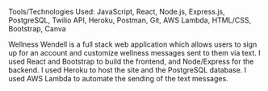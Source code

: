 Tools/Technologies Used: JavaScript, React, Node.js, Express.js, PostgreSQL, Twilio API, Heroku, Postman, Git, AWS Lambda, HTML/CSS, Bootstrap, Canva

Wellness Wendell is a full stack web application which allows users to sign up for an account and customize wellness messages sent to them via text. I used React and Bootstrap to build the frontend, and Node/Express for the backend. I used Heroku to host the site and the PostgreSQL database. I used AWS Lambda to automate the sending of the text messages. 